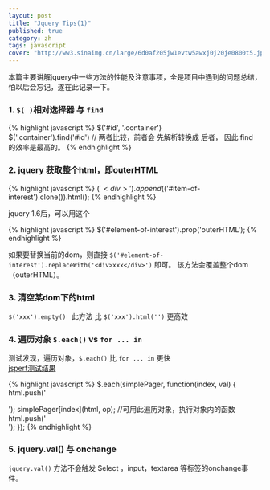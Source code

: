 ```yaml
---
layout: post
title: "Jquery Tips(1)"
published: true
category: zh
tags: javascript
cover: "http://ww3.sinaimg.cn/large/6d0af205jw1evtw5awxj0j20je0800t5.jpg"
---
```


本篇主要讲解jquery中一些方法的性能及注意事项，全是项目中遇到的问题总结，怕以后会忘记，遂在此记录一下。

### 1. `$( )`相对选择器 与  `find`

{% highlight javascript %}
$('#id', '.container')  
$('.container').find('#id')
// 两者比较，前者会 先解析转换成 后者， 因此 find 的效率是最高的。 
{% endhighlight %}

### 2. jquery 获取整个html，即outerHTML

{% highlight javascript %}
$('<div>').append($('#item-of-interest').clone()).html(); 
{% endhighlight %}

jquery 1.6后，可以用这个

{% highlight javascript %}
$('#element-of-interest').prop('outerHTML');
{% endhighlight %}

如果要替换当前的dom，则直接 `$('#element-of-interest').replaceWith('<div>xxx</div>')` 即可。 该方法会覆盖整个dom（outerHTML）。


### 3. 清空某dom下的html

`$('xxx').empty() `
此方法 比 `$('xxx').html('')` 更高效

### 4. 遍历对象 `$.each()`  vs  `for ... in`

测试发现，遍历对象，`$.each()` 比 `for ... in` 更快  
[jsperf测试结果](http://jsperf.com/foreach-vs-jquery-each/9)  

{% highlight javascript %}
$.each(simplePager, function(index, val) {
    html.push('<div class="pager-group">');
    simplePager[index](html, op);  //可用此遍历对象，执行对象内的函数
    html.push('</div>');
});
{% endhighlight %}

### 5. jquery.val() 与 onchange

`jquery.val()` 方法不会触发 Select ，input，textarea 等标签的onchange事件。

